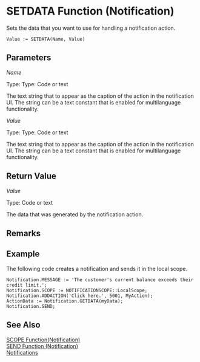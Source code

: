 <properties
                pageTitle="GETDATA Function (Notification) | Project “Madeira”"
                description="Describes the GETDATA function of the Notification data type for sending notifications"
                services=""
                documentationCenter="Madeira"
                authors="jswymer"/>

# SETDATA Function (Notification)
Sets the data that you want to use for handling a notification action.

```
Value := SETDATA(Name, Value)
```

## Parameters
*Name*

Type: Type: Code or text

The text string that to appear as the caption of the action in the notification UI. The string can be a text constant that is enabled for multilanguage functionality.

*Value*

Type: Type: Code or text

The text string that to appear as the caption of the action in the notification UI. The string can be a text constant that is enabled for multilanguage functionality.

## Return Value
*Value*

Type: Code or text

The data that was generated by the notification action.

## Remarks

##  Example
The following code creates a notification and sends it in the local scope.

```
Notification.MESSAGE := 'The customer's current balance exceeds their credit limit.';
Notification.SCOPE := NOTIFICATIONSCOPE::LocalScope;
Notification.ADDACTION('Click here.', 5001, MyAction);
ActionData := Notification.GETDATA(myData);
Notification.SEND;

```
## See Also  
[SCOPE Function(Notification)](function-notificationscope.md)  
[SEND Function (Notification)](function-notificationsend.md)  
[Notifications](notifications-developing.md)
